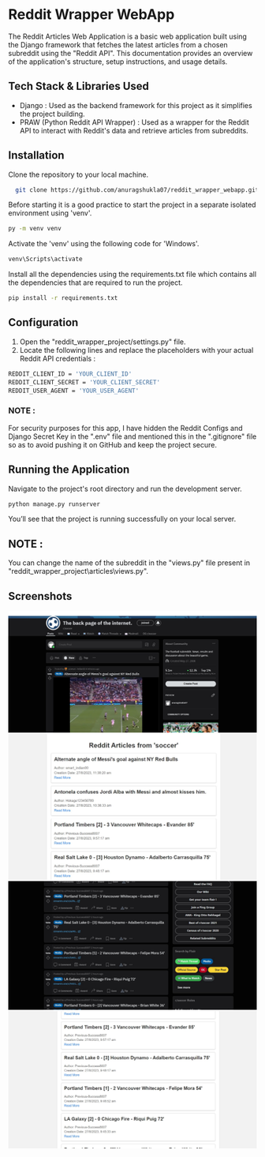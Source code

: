 
# Reddit Wrapper WebApp

The Reddit Articles Web Application is a basic web application built using the Django framework that fetches the latest articles from a chosen subreddit using the "Reddit API". This documentation provides an overview of the application's structure, setup instructions, and usage details.

## Tech Stack & Libraries Used

-	Django : Used as the backend framework for this project as it simplifies the project building.
-	PRAW (Python Reddit API Wrapper) : Used as a wrapper for the Reddit API to interact with Reddit's data and retrieve articles from subreddits.

## Installation

Clone the repository to your local machine.

```bash
  git clone https://github.com/anuragshukla07/reddit_wrapper_webapp.git
```
Before starting it is a good practice to start the project in a separate isolated environment using 'venv'.

```bash
py -m venv venv
```
Activate the 'venv' using the following code for 'Windows'.

```bash
venv\Scripts\activate
```
Install all the dependencies using the requirements.txt file which contains all the dependencies that are required to run the project.

```bash
pip install -r requirements.txt
```

## Configuration
1.	Open the "reddit_wrapper_project/settings.py" file.
2.	Locate the following lines and replace the placeholders with your actual Reddit API credentials :

```bash
REDDIT_CLIENT_ID = 'YOUR_CLIENT_ID'
REDDIT_CLIENT_SECRET = 'YOUR_CLIENT_SECRET'
REDDIT_USER_AGENT = 'YOUR_USER_AGENT'
```

### NOTE : 
For security purposes for this app, I have hidden the Reddit Configs and Django Secret Key in the ".env" file and mentioned this in the ".gitignore" file so as to avoid pushing it on GitHub and keep the project secure.

## Running the Application
Navigate to the project's root directory and run the development server.

```bash
python manage.py runserver
```
You’ll see that the project is running successfully on your local server.

## NOTE :
You can change the name of the subreddit in the "views.py" file present in "reddit_wrapper_project\articles\views.py".

## Screenshots

![Homepage](https://github.com/anuragshukla07/reddit_wrapper_webapp/blob/master/ScreenShots/Original%20-%201.jpg)
![Homepage](https://github.com/anuragshukla07/reddit_wrapper_webapp/blob/master/ScreenShots/Wrapper%20-1.jpg)
![Homepage](https://github.com/anuragshukla07/reddit_wrapper_webapp/blob/master/ScreenShots/Original%20-%202.jpg)
![Homepage](https://github.com/anuragshukla07/reddit_wrapper_webapp/blob/master/ScreenShots/Wrapper%20-%202.jpg)
